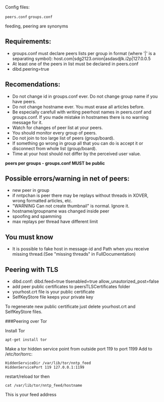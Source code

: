 Config files:

`peers.conf`
`groups.conf`

feeding, peering are synonyms

Requirements:
---------

* groups.conf must declare peers lists per group in format (where '|' is a separating symbol):
host.com|sdg2123.onion|asdasdjlk.i2p|127.0.0.5
* At least one of the peers in list must be declared in peers.conf
* dibd.peering=true


Recomendations:
---------

* Do not change id in groups.conf ever. Do not change group name if you have peers.
* Do not change hostname ever. You must erase all articles before.
* Be especially carefull with writing peerhost names in peers.conf and groups.conf. If you made mistake in hostnames there is no warning message for it.
* Watch for changes of peer list at your peers.
* You should monitor every group of peers.
* Do not join to too large list of peers (group/board).
* If something go wrong in group all that you can do is accept it or disconnect from whole list (group/board).
* Time at your host should not differ by the perceived user value.

**peers per groups - groups.conf MUST be public**

Possible errors/warning in net of peers:
-------------
* new peer in group
* if nntpchan is peer there may be replays without threads in XOVER, wrong formatted articles, etc.
* "WARNING Can not create thumbnail" is normal. Ignore it.
* hostname/groupname was changed inside peer
* spoofing and spamming
* max replays per thread have different limit

You must know
--------
- It is possible to fake host in message-id and Path when you receive missing thread.(See "missing threads" in FullDocumentation)

Peering with TLS
----------
- dibd.conf: dibd.feed=true    tlsenabled=true    allow_unautorized_post=false
- add peer public certificates to peersTLSCertificates folder
- yourhost.crt file is your public certificate
- SelfKeyStore file keeps your private key

To regenerate new public certificate just delete yourhost.crt and SelfKeyStore files.

###Peering over Tor

Install Tor

    apt-get install tor

Make a tor hidden service point from outside port 119 to port 1199
Add to /etc/tor/torrc:

    HiddenServiceDir /var/lib/tor/nntp_feed
    HiddenServicePort 119 127.0.0.1:1199

restart/reload tor then

    cat /var/lib/tor/nntp_feed/hostname

This is your feed address
